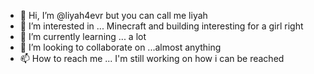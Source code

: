- 👋 Hi, I’m @liyah4evr but you can call me liyah
- 👀 I’m interested in ... Minecraft and building interesting for a girl right
- 🌱 I’m currently learning ... a lot 
- 💞️ I’m looking to collaborate on ...almost anything 
- 📫 How to reach me ... I'm still working on how i can be reached 

<!---
liyah4evr/liyah4evr is a ✨ special ✨ repository because its `README.md` (this file) appears on your GitHub profile.
You can click the Preview link to take a look at your changes.
--->
